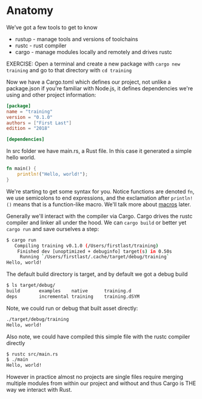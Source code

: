 # Anatomy

We’ve got a few tools to get to know
* rustup - manage tools and versions of toolchains
* rustc - rust compiler
* cargo - manage modules locally and remotely and drives rustc

EXERCISE: Open a terminal and create a new package with `cargo new training` and go to that directory with `cd training`

Now we have a Cargo.toml which defines our project, not unlike a package.json if you're familiar with Node.js, it defines dependencies we're using and other project information:
```toml
[package]
name = "training"
version = "0.1.0"
authors = ["First Last"]
edition = "2018"

[dependencies]
```
In src folder we have main.rs, a Rust file. In this case it generated a simple hello world. 
```rust
fn main() {
    println!("Hello, world!");
}
```

We're starting to get some syntax for you. Notice functions are denoted `fn`, we use semicolons to end expressions, and the exclamation after `println!()` means that is a function-like macro. We'll talk more about [macros](https://doc.rust-lang.org/book/ch19-06-macros.html) later.

Generally we'll interact with the compiler via Cargo. Cargo drives the rustc compiler and linker all under the hood. We can `cargo build` or better yet `cargo run` and save ourselves a step:
```bash
$ cargo run
   Compiling training v0.1.0 (/Users/firstlast/training)
    Finished dev [unoptimized + debuginfo] target(s) in 0.50s
     Running `/Users/firstlast/.cache/target/debug/training`
Hello, world!
```

The default build directory is target, and by default we got a debug build
```bash
$ ls target/debug/
build		examples	native		training.d
deps		incremental	training	training.dSYM
```

Note, we could run or debug that built asset directly:
```bash
./target/debug/training
Hello, world!
```

Also note, we could have compiled this simple file with the rustc compiler directly
```bash
$ rustc src/main.rs
$ ./main
Hello, world!
```
However in practice almost no projects are single files require merging multiple modules from within our project and without and thus Cargo is THE way we interact with Rust.
